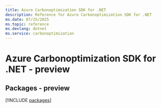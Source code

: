 ```yaml
---
title: Azure Carbonoptimization SDK for .NET
description: Reference for Azure Carbonoptimization SDK for .NET
ms.date: 07/25/2025
ms.topic: reference
ms.devlang: dotnet
ms.service: carbonoptimization
---
```

# Azure Carbonoptimization SDK for .NET - preview
## Packages - preview
[!INCLUDE [packages](carbonoptimization-index.md)]